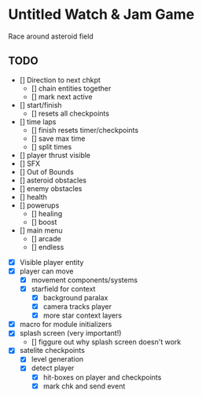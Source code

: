 # Untitled Watch & Jam Game

Race around asteroid field


## TODO
- [] Direction to next chkpt
  - [] chain entities together
  - [] mark next active
- [] start/finish
  - [] resets all checkpoints
- [] time laps
  - [] finish resets timer/checkpoints
  - [] save max time
  - [] split times
- [] player thrust visible
- [] SFX
- [] Out of Bounds
- [] asteroid obstacles
- [] enemy obstacles
- [] health
- [] powerups
  - [] healing
  - [] boost
- [] main menu
  - [] arcade
  - [] endless
- [x] Visible player entity
- [x] player can move
  - [x] movement components/systems
  - [x] starfield for context
    - [x] background paralax
    - [x] camera tracks player
    - [x] more star context layers
- [x] macro for module initializers
- [x] splash screen (very important!)
  - [] figgure out why splash screen doesn't work
- [x] satelite checkpoints
  - [x] level generation
  - [x] detect player
    - [x] hit-boxes on player and checkpoints
    - [x] mark chk and send event